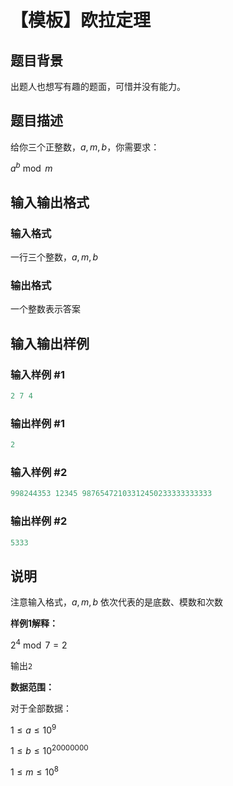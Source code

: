 # 【模板】欧拉定理

## 题目背景

出题人也想写有趣的题面，可惜并没有能力。

## 题目描述

给你三个正整数，$a,m,b$，你需要求：

$a^b \bmod m$

## 输入输出格式

### 输入格式

一行三个整数，$a,m,b$

### 输出格式

一个整数表示答案

## 输入输出样例

### 输入样例 #1

```cpp
2 7 4
```


### 输出样例 #1

```cpp
2
```


### 输入样例 #2

```cpp
998244353 12345 98765472103312450233333333333
```


### 输出样例 #2

```cpp
5333
```


## 说明

注意输入格式，$a,m,b$ 依次代表的是底数、模数和次数

**样例1解释：**

$2^4 \bmod 7 = 2$

输出`2`

**数据范围：**

对于全部数据：

$1≤a≤10^9$

$1≤b≤10^{20000000}$

$1≤m≤10^8$ 

